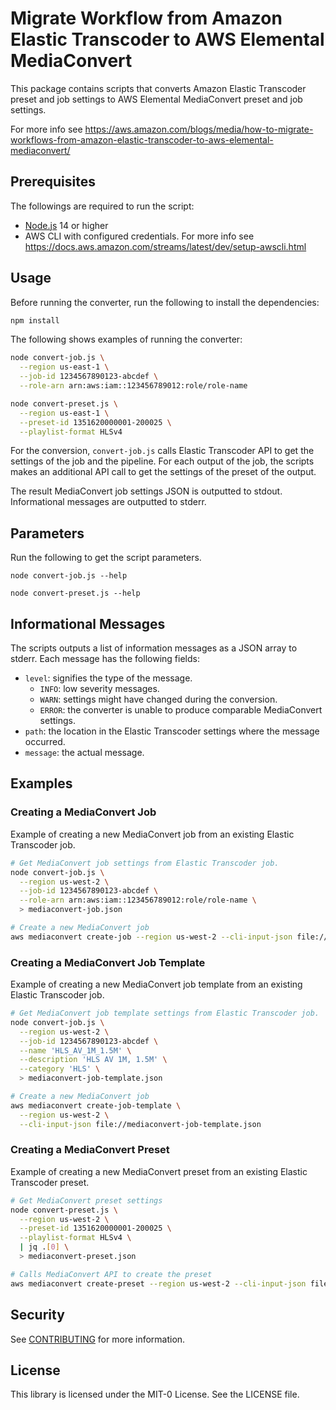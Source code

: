 # Migrate Workflow from Amazon Elastic Transcoder to AWS Elemental MediaConvert

This package contains scripts that converts Amazon Elastic Transcoder preset and job settings to AWS
Elemental MediaConvert preset and job settings.

For more info see https://aws.amazon.com/blogs/media/how-to-migrate-workflows-from-amazon-elastic-transcoder-to-aws-elemental-mediaconvert/

## Prerequisites

The followings are required to run the script:

- [Node.js](https://nodejs.org/) 14 or higher
- AWS CLI with configured credentials. For more info see https://docs.aws.amazon.com/streams/latest/dev/setup-awscli.html

## Usage

Before running the converter, run the following to install the dependencies:

```bash
npm install
```

The following shows examples of running the converter:

```bash
node convert-job.js \
  --region us-east-1 \
  --job-id 1234567890123-abcdef \
  --role-arn arn:aws:iam::123456789012:role/role-name
```

```bash
node convert-preset.js \
  --region us-east-1 \
  --preset-id 1351620000001-200025 \
  --playlist-format HLSv4
```

For the conversion, `convert-job.js` calls Elastic Transcoder API to get the settings of the job and
the pipeline. For each output of the job, the scripts makes an additional API call to get the
settings of the preset of the output.

The result MediaConvert job settings JSON is outputted to stdout. Informational messages are
outputted to stderr.

## Parameters

Run the following to get the script parameters.

```
node convert-job.js --help

node convert-preset.js --help
```

## Informational Messages

The scripts outputs a list of information messages as a JSON array to stderr. Each message has the
following fields:

- `level`: signifies the type of the message.
  - `INFO`: low severity messages.
  - `WARN`: settings might have changed during the conversion.
  - `ERROR`: the converter is unable to produce comparable MediaConvert settings.
- `path`: the location in the Elastic Transcoder settings where the message occurred.
- `message`: the actual message.

## Examples

### Creating a MediaConvert Job

Example of creating a new MediaConvert job from an existing Elastic Transcoder job.

```bash
# Get MediaConvert job settings from Elastic Transcoder job.
node convert-job.js \
  --region us-west-2 \
  --job-id 1234567890123-abcdef \
  --role-arn arn:aws:iam::123456789012:role/role-name \
  > mediaconvert-job.json

# Create a new MediaConvert job
aws mediaconvert create-job --region us-west-2 --cli-input-json file://mediaconvert-job.json
```

### Creating a MediaConvert Job Template

Example of creating a new MediaConvert job template from an existing Elastic Transcoder job.

```bash
# Get MediaConvert job template settings from Elastic Transcoder job.
node convert-job.js \
  --region us-west-2 \
  --job-id 1234567890123-abcdef \
  --name 'HLS_AV_1M_1.5M' \
  --description 'HLS AV 1M, 1.5M' \
  --category 'HLS' \
  > mediaconvert-job-template.json

# Create a new MediaConvert job
aws mediaconvert create-job-template \
  --region us-west-2 \
  --cli-input-json file://mediaconvert-job-template.json
```

### Creating a MediaConvert Preset

Example of creating a new MediaConvert preset from an existing Elastic Transcoder preset.

```bash
# Get MediaConvert preset settings
node convert-preset.js \
  --region us-west-2 \
  --preset-id 1351620000001-200025 \
  --playlist-format HLSv4 \
  | jq .[0] \
  > mediaconvert-preset.json

# Calls MediaConvert API to create the preset
aws mediaconvert create-preset --region us-west-2 --cli-input-json file://mediaconvert-preset.json
```

## Security

See [CONTRIBUTING](CONTRIBUTING.md#security-issue-notifications) for more information.

## License

This library is licensed under the MIT-0 License. See the LICENSE file.

